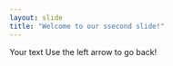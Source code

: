 ```yaml
---
layout: slide
title: "Welcome to our ssecond slide!"
---
```

Your text
Use the left arrow to go back!
